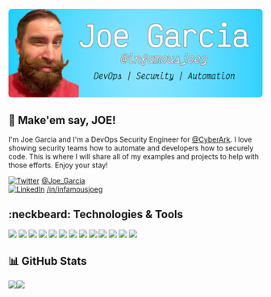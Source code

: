 [![](https://github.com/infamousjoeg/infamousjoeg/blob/master/assets/header.png)](https://joegarcia.dev)

## :mega: Make'em say, JOE!

I'm Joe Garcia and I'm a DevOps Security Engineer for [@CyberArk](https://github.com/cyberark). I love showing security teams how to automate and developers how to securely code. This is where I will share all of my examples and projects to help with those efforts. Enjoy your stay!

[![Twitter][1.2]][1] [@Joe_Garcia]([1]) \
[![LinkedIn][3.2]][3] [/in/infamousjoeg]([3])

## :neckbeard: Technologies & Tools

![](https://img.shields.io/static/v1?label=OS&message=MacOS&color=00c6ff&style=for-the-badge&logo=apple)
![](https://img.shields.io/static/v1?label=Shell&message=zsh&color=00c6ff&style=for-the-badge&logo=shell)
![](https://img.shields.io/static/v1?label=Editor&message=VS%20Code&color=00c6ff&style=for-the-badge&logo=visual-studio-code)
![](https://img.shields.io/static/v1?label=Code&message=Go&color=00c6ff&style=for-the-badge&logo=go)
![](https://img.shields.io/static/v1?label=Code&message=Python&color=00c6ff&style=for-the-badge&logo=python)
![](https://img.shields.io/static/v1?label=Code&message=PowerShell&color=00c6ff&style=for-the-badge&logo=powershell)
![](https://img.shields.io/static/v1?label=Tools&message=Docker&color=00c6ff&style=for-the-badge&logo=docker)
![](https://img.shields.io/static/v1?label=Tools&message=Ansible&color=00c6ff&style=for-the-badge&logo=ansible)
![](https://img.shields.io/static/v1?label=Tools&message=GitHub%20Actions&color=00c6ff&style=for-the-badge&logo=github)
![](https://img.shields.io/static/v1?label=Tools&message=Kubernetes&color=00c6ff&style=for-the-badge&logo=kubernetes)
![](https://img.shields.io/static/v1?label=Tools&message=OpenShift&color=00c6ff&style=for-the-badge&logo=red-hat-open-shift)
![](https://img.shields.io/static/v1?label=Cloud&message=AWS&color=00c6ff&style=for-the-badge&logo=amazon-aws)
![](https://img.shields.io/static/v1?label=Cloud&message=Heroku&color=00c6ff&style=for-the-badge&logo=heroku)

## :bar_chart: GitHub Stats

<img align="left" src="https://github-readme-stats.vercel.app/api?username=infamousjoeg&show_icons=true&count_private=true">
<img align="left" src="https://github-readme-stats.vercel.app/api/top-langs/?username=infamousjoeg&hide=css,java">

<!-- icons without padding -->

[1.2]: http://i.imgur.com/wWzX9uB.png (twitter icon without padding)
[2.2]: http://i.imgur.com/9I6NRUm.png (github icon without padding)
[3.2]: https://raw.githubusercontent.com/MartinHeinz/MartinHeinz/master/linkedin-3-16.png (LinkedIn icon without padding)


<!-- links to your social media accounts -->

[1]: https://twitter.com/Joe_Garcia
[2]: https://github.com/infamousjoeg
[3]: https://www.linkedin.com/in/infamousjoeg

<!-- thank you to Martin Heinz (@MartinHeinz)
  for this article's help: https://towardsdatascience.com/build-a-stunning-readme-for-your-github-profile-9b80434fe5d7 -->

